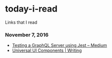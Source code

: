 # today-i-read
Links that I read

### November 7, 2016
- [Testing a GraphQL Server using Jest – Medium](https://medium.com/@sibelius/testing-a-graphql-server-using-jest-4e00d0e4980e#.qtu94nw45) 
- [Universal UI Components | Writing](http://jxnblk.com/writing/posts/universal-ui-components/) 
